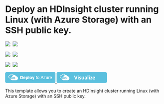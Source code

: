 # Deploy an HDInsight cluster running Linux (with Azure Storage) with an SSH public key.

<IMG SRC="https://azurequickstartsservice.blob.core.windows.net/badges/101-hdinsight-linux-ssh-publickey/PublicLastTestDate.svg" />&nbsp;
<IMG SRC="https://azurequickstartsservice.blob.core.windows.net/badges/101-hdinsight-linux-ssh-publickey/PublicDeployment.svg" />&nbsp;

<IMG SRC="https://azurequickstartsservice.blob.core.windows.net/badges/101-hdinsight-linux-ssh-publickey/FairfaxLastTestDate.svg" />&nbsp;
<IMG SRC="https://azurequickstartsservice.blob.core.windows.net/badges/101-hdinsight-linux-ssh-publickey/FairfaxDeployment.svg" />&nbsp;

<IMG SRC="https://azurequickstartsservice.blob.core.windows.net/badges/101-hdinsight-linux-ssh-publickey/BestPracticeResult.svg" />&nbsp;
<IMG SRC="https://azurequickstartsservice.blob.core.windows.net/badges/101-hdinsight-linux-ssh-publickey/CredScanResult.svg" />&nbsp;

<a href="https://portal.azure.com/#create/Microsoft.Template/uri/https%3A%2F%2Fraw.githubusercontent.com%2FAzure%2Fazure-quickstart-templates%2Fmaster%2F101-hdinsight-linux-ssh-publickey%2Fazuredeploy.json" target="_blank">
    <img src="https://raw.githubusercontent.com/Azure/azure-quickstart-templates/master/1-CONTRIBUTION-GUIDE/images/deploytoazure.png"/>
</a>
<a href="http://armviz.io/#/?load=https%3A%2F%2Fraw.githubusercontent.com%2FAzure%2Fazure-quickstart-templates%2Fmaster%2Fhdinsight-linux-ssh-publickey%2Fazuredeploy.json" target="_blank">
    <img src="https://raw.githubusercontent.com/Azure/azure-quickstart-templates/master/1-CONTRIBUTION-GUIDE/images/visualizebutton.png"/>
</a>

This template allows you to create an HDInsight cluster running Linux (with Azure Storage) with an SSH public key.

